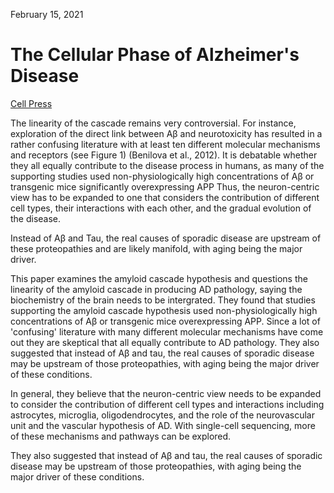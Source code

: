 February 15, 2021

# The Cellular Phase of Alzheimer's Disease

[Cell Press](https://doi.org/10.1016/j.cell.2015.12.056)

The linearity of the cascade remains very controversial. For instance,
exploration of the direct link between Aβ and neurotoxicity has resulted in a
rather confusing literature with at least ten different molecular mechanisms and
receptors (see Figure 1) (Benilova et al., 2012). It is debatable whether they
all equally contribute to the disease process in humans, as many of the
supporting studies used non-physiologically high concentrations of Aβ or
transgenic mice significantly overexpressing APP Thus, the neuron-centric view
has to be expanded to one that considers the contribution of different cell
types, their interactions with each other, and the gradual evolution of the
disease.

Instead of Aβ and Tau, the real causes of sporadic disease are upstream of these
proteopathies and are likely manifold, with aging being the major driver. 

This paper examines the amyloid cascade hypothesis and questions the linearity
of the amyloid cascade in producing AD pathology, saying the biochemistry of the
brain needs to be intergrated. They found that studies supporting the amyloid
cascade hypothesis used non-physiologically high concentrations of Aβ or
transgenic mice overexpressing APP. Since a lot of 'confusing' literature with
many different molecular mechanisms have come out they are skeptical that all
equally contribute to AD pathology.  They also suggested that instead of Aβ and
tau, the real causes of sporadic disease may be upstream of those proteopathies,
with aging being the major driver of these conditions.

In general, they believe that the neuron-centric view needs to be expanded to
consider the contribution of different cell types and interactions including
astrocytes, microglia, oligodendrocytes, and the role of the neurovascular unit
and the vascular hypothesis of AD. With single-cell sequencing, more of these
mechanisms and pathways can be explored.

They also suggested that instead of Aβ and tau, the real causes of sporadic
disease may be upstream of those proteopathies, with aging being the major
driver of these conditions.

